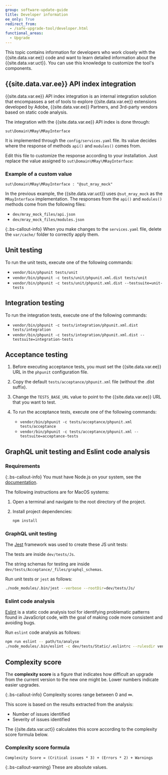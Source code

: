 ```yaml
---
group: software-update-guide
title: Developer information
ee_only: True
redirect_from:
  - /safe-upgrade-tool/developer.html
functional_areas:
  - Upgrade
---
```


This topic contains information for developers who work closely with the {{site.data.var.ee}} code and want to learn detailed information about the {{site.data.var.uct}}. You can use this knowledge to customize the tool's components.

## {{site.data.var.ee}} API index integration

{{site.data.var.ee}} API index integration is an internal integration solution that encompasses a set of tools to explore {{site.data.var.ee}} extensions developed by Adobe, {{site.data.var.ee}} Partners, and 3rd-party vendors based on static code analysis.

The integration with the {{site.data.var.ee}} API index is done through:

`sut\Domain\MRay\MRayInterface`

It is implemented through the `config/services.yaml` file. Its value decides where the response of methods `api()` and `modules()` comes from.

Edit this file to customize the response according to your installation. Just replace the value assigned to `sut\Domain\MRay\MRayInterface`:

### Example of a custom value

`sut\Domain\MRay\MRayInterface : "@sut_mray_mock"`

In the previous example, the {{site.data.var.uct}} uses `@sut_mray_mock` as the `MRayInterface` implementation. The responses from the `api()` and `modules()` methods come from the following files:

*  `dev/mray_mock_files/api.json`
*  `dev/mray_mock_files/modules.json`

{:.bs-callout-info}
When you make changes to the `services.yaml` file, delete the `var/cache/` folder to correctly apply them.

## Unit testing

To run the unit tests, execute one of the following commands:

*  `vendor/bin/phpunit tests/unit`
*  `vendor/bin/phpunit -c tests/unit/phpunit.xml.dist tests/unit`
*  `vendor/bin/phpunit -c tests/unit/phpunit.xml.dist --testsuite=unit-tests`

## Integration testing

To run the integration tests, execute one of the following commands:

*  `vendor/bin/phpunit -c tests/integration/phpunit.xml.dist tests/integration`
*  `vendor/bin/phpunit -c tests/integration/phpunit.xml.dist --testsuite=integration-tests`

## Acceptance testing

1. Before executing acceptance tests, you must set the {{site.data.var.ee}} URL in the `phpunit` configuration file.
1. Copy the default `tests/acceptance/phpunit.xml` file (without the .dist suffix).
1. Change the `TESTS_BASE_URL` value to point to the {{site.data.var.ee}} URL that you want to test.
1. To run the acceptance tests, execute one of the following commands:

   *  `vendor/bin/phpunit -c tests/acceptance/phpunit.xml tests/acceptance`
   *  `vendor/bin/phpunit -c tests/acceptance/phpunit.xml --testsuite=acceptance-tests`

## GraphQL unit testing and Eslint code analysis

### Requirements

{:.bs-callout-info}
You must have Node.js on your system, see the [documentation](https://nodejs.dev/learn/how-to-install-nodejs).

The following instructions are for MacOS systems:

1. Open a terminal and navigate to the root directory of the project.
1. Install project dependencies:

   ```bash
   npm install
   ```

### GraphQL unit testing

The [Jest](https://jestjs.io/docs/en/getting-started.html) framework was used to create these JS unit tests:

The tests are inside `dev/tests/Js`.

The string schemas for testing are inside `dev/tests/Acceptance/_files/graphql_schemas`.

Run unit tests or `jest` as follows:

   ```bash
  ./node_modules/.bin/jest --verbose --rootDir=dev/tests/Js/
   ```
### Eslint code analysis

[Eslint](https://eslint.org/docs/user-guide/getting-started) is a static code analysis tool for identifying problematic patterns found in JavaScript code, with the goal of making code more consistent and avoiding bugs.

Run `eslint` code analysis as follows:

   ```bash
   npm run eslint -- path/to/analyse
   ./node_modules/.bin/eslint -c dev/tests/Static/.eslintrc --rulesdir vendor/magento/magento-coding-standard/eslint/rules path/to/analyse
   ```

## Complexity score

The **complexity score** is a figure that indicates how difficult an upgrade from the current version to the new one might be. Lower numbers indicate easier upgrades.

{:.bs-callout-info}
Complexity scores range between 0 and ∞.

This score is based on the results extracted from the analysis:

*  Number of issues identified
*  Severity of issues identified

The {{site.data.var.uct}} calculates this score according to the complexity score formula below.

### Complexity score formula

`Complexity Score = (Critical issues * 3) + (Errors * 2) + Warnings`

{:.bs-callout-warning}
These are absolute values.

